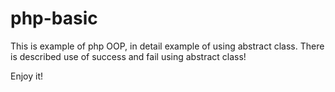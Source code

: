 # php-basic
This is example of php OOP, in detail example of using abstract class.
There is described use of success and fail using abstract class!

Enjoy it!
